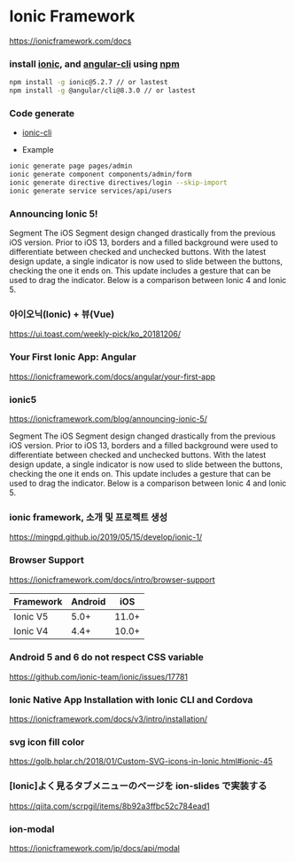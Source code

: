 # Ionic Framework

https://ionicframework.com/docs

### install [ionic](http://ionicframework.com/), and [angular-cli](https://github.com/angular/angular-cli) using [npm](https://www.npmjs.com/)

```bash
npm install -g ionic@5.2.7 // or lastest
npm install -g @angular/cli@8.3.0 // or lastest
```

### Code generate

- [ionic-cli](https://beta.ionicframework.com/docs/cli/commands/generate)

- Example

```bash
ionic generate page pages/admin
ionic generate component components/admin/form
ionic generate directive directives/login --skip-import
ionic generate service services/api/users
```

### Announcing Ionic 5!

Segment
The iOS Segment design changed drastically from the previous iOS version. Prior to iOS 13, borders and a filled background were used to differentiate between checked and unchecked buttons. With the latest design update, a single indicator is now used to slide between the buttons, checking the one it ends on. This update includes a gesture that can be used to drag the indicator. Below is a comparison between Ionic 4 and Ionic 5.

### 아이오닉(Ionic) + 뷰(Vue)

https://ui.toast.com/weekly-pick/ko_20181206/

### Your First Ionic App: Angular

https://ionicframework.com/docs/angular/your-first-app

### ionic5

https://ionicframework.com/blog/announcing-ionic-5/

Segment
The iOS Segment design changed drastically from the previous iOS version. Prior to iOS 13, borders and a filled background were used to differentiate between checked and unchecked buttons. With the latest design update, a single indicator is now used to slide between the buttons, checking the one it ends on. This update includes a gesture that can be used to drag the indicator. Below is a comparison between Ionic 4 and Ionic 5.

### ionic framework, 소개 및 프로젝트 생성

https://mingpd.github.io/2019/05/15/develop/ionic-1/

### Browser Support

https://ionicframework.com/docs/intro/browser-support

| Framework | Android | iOS   |
| --------- | ------- | ----- |
| Ionic V5  | 5.0+    | 11.0+ |
| Ionic V4  | 4.4+    | 10.0+ |

### Android 5 and 6 do not respect CSS variable

https://github.com/ionic-team/ionic/issues/17781

### Ionic Native App Installation with Ionic CLI and Cordova

https://ionicframework.com/docs/v3/intro/installation/

### svg icon fill color

https://golb.hplar.ch/2018/01/Custom-SVG-icons-in-Ionic.html#ionic-45

### [Ionic]よく見るタブメニューのページを ion-slides で実装する

https://qiita.com/scrpgil/items/8b92a3ffbc52c784ead1

### ion-modal

https://ionicframework.com/jp/docs/api/modal
